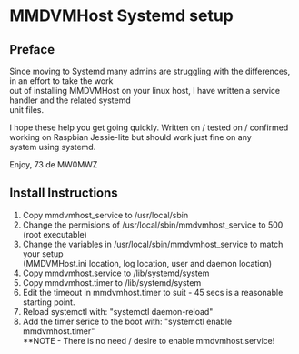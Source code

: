 MMDVMHost Systemd setup
=======================

Preface
-------

Since moving to Systemd many admins are struggling with the differences, in an effort to take the work  
out of installing MMDVMHost on your linux host, I have written a service handler and the related systemd  
unit files.

I hope these help you get going quickly.
Written on  / tested on / confirmed working on Raspbian Jessie-lite but should work just fine on any  
system using systemd.

Enjoy, 73 de MW0MWZ


Install Instructions
--------------------

  1. Copy mmdvmhost_service to   /usr/local/sbin
  2. Change the permisions of /usr/local/sbin/mmdvmhost_service to 500 (root executable)
  3. Change the variables in /usr/local/sbin/mmdvmhost_service to match your setup  
      (MMDVMHost.ini location, log location, user and daemon location)
  4. Copy mmdvmhost.service to   /lib/systemd/system
  5. Copy mmdvmhost.timer to     /lib/systemd/system
  6. Edit the timeout in mmdvmhost.timer to suit - 45 secs is a reasonable starting point.
  7. Reload systemctl with: "systemctl daemon-reload"
  8. Add the timer serice to the boot with: "systemctl enable mmdvmhost.timer"  
      **NOTE - There is no need / desire to enable mmdvmhost.service!

